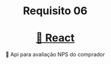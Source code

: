 <h1 align="center">Requisito 06</h1>
<h1 align="center">
    <a href="https://pt-br.reactjs.org/">🔗 React</a>
</h1>
<p align="center">🚀 Api para avaliação NPS do comprador</p>
